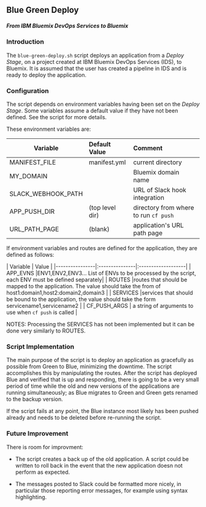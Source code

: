 ## Blue Green Deploy
##### From IBM Bluemix DevOps Services to Bluemix

### Introduction

The ```blue-green-deploy.sh``` script deploys an application from a _Deploy Stage_, on a project created at IBM Bluemix DevOps Services (IDS), to Bluemix. It is assumed that the user has created a pipeline in IDS and is ready to deploy the application.

### Configuration
The script depends on environment variables having been set on the _Deploy Stage_. Some variables assume a default value if they have not been defined. See the script for more details.

These environment variables are:

|  Variable             |  Default Value  | Comment            |
|-----------------------|:--------------- |:-------------------|
| MANIFEST_FILE         | manifest.yml    | current directory  |
| MY_DOMAIN             |                 | Bluemix domain name     |
| SLACK_WEBHOOK_PATH    |                 | URL of Slack hook integration |
| APP_PUSH_DIR          | (top level dir) | directory from where to run ```cf push```|
| URL_PATH_PAGE         |  (blank)        | application's URL path page |

If environment variables and routes are defined for the application, they are defined as follows:

|  Variable      |  Value                              |
|----------------|:---------------|:-------------------|
| APP_EVNS       |ENV1,ENV2,ENV3... List of ENVs to be processed by the script, each ENV must be defined separately|
| ROUTES         |routes that should be mapped to the application. The value should take the from of  host1:domain1,host2:domain2,domain3 |
| SERVICES       |services that should be bound to the application, the value should take the form servicename1,servicename2                   |
| CF_PUSH_ARGS | a string of arguments to use when ```cf push``` is called                    |


NOTES: Processing the SERVICES has not been implemented but it can be done very similarly to ROUTES.

### Script Implementation

The main purpose of the script is to deploy an application as gracefully as possible from Green to Blue, minimizing the downtime. The script accomplishes this by manipulating the routes. After the script has deployed Blue and verified that is up and responding, there is going to be a very small period of time while the old and new versions of the applications are running simultaneously; as Blue migrates to Green and Green gets renamed to the backup version.

If the script fails at any point, the Blue instance most likely has been pushed already and needs to be deleted before re-running the script. 

### Future Improvement
There is room for improvment:

* The script creates a back up of the old application. A script could be written to roll back in the event that the new application doesn not perform as expected. 

* The messages posted to Slack could be formatted more nicely, in particular those reporting error messages, for example using syntax highlighting.

